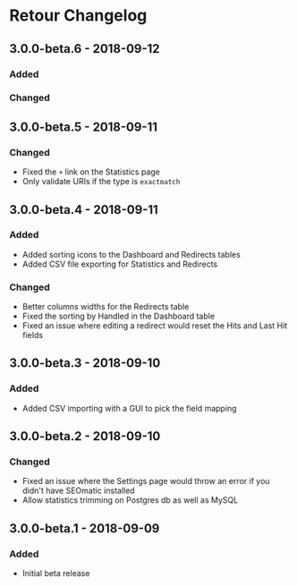 # Retour Changelog

## 3.0.0-beta.6 - 2018-09-12
### Added

### Changed

## 3.0.0-beta.5 - 2018-09-11
### Changed
* Fixed the `+` link on the Statistics page
* Only validate URIs if the type is `exactmatch`

## 3.0.0-beta.4 - 2018-09-11
### Added
* Added sorting icons to the Dashboard and Redirects tables
* Added CSV file exporting for Statistics and Redirects

### Changed
* Better columns widths for the Redirects table
* Fixed the sorting by Handled in the Dashboard table
* Fixed an issue where editing a redirect would reset the Hits and Last Hit fields

## 3.0.0-beta.3 - 2018-09-10
### Added
* Added CSV importing with a GUI to pick the field mapping

## 3.0.0-beta.2 - 2018-09-10
### Changed
* Fixed an issue where the Settings page would throw an error if you didn't have SEOmatic installed
* Allow statistics trimming on Postgres db as well as MySQL

## 3.0.0-beta.1 - 2018-09-09
### Added
* Initial beta release
